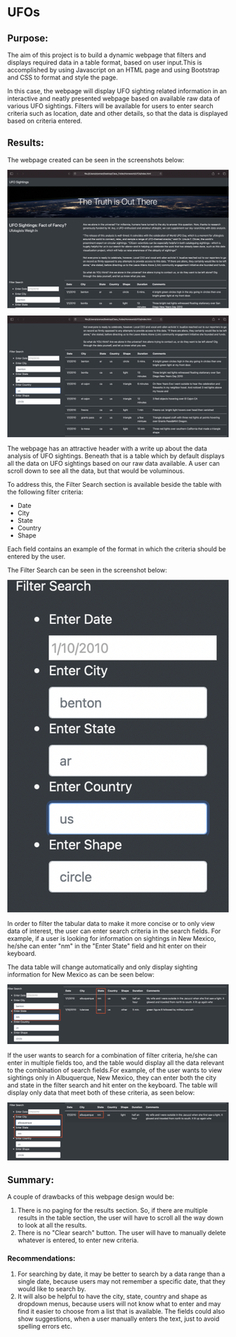 # UFOs


## __Purpose:__

The aim of this project is to build a dynamic webpage that filters and displays required data in a table format, based on user input.This is accomplished by using Javascript on an HTML page and using Bootstrap and CSS to format and style the page. 

In this case, the webpage will display UFO sighting related information in an interactive and neatly presented webpage based on available raw data of various UFO sightings. Filters will be available for users to enter search criteria such as location, date and other details, so that the data is displayed based on criteria entered.


## __Results__:

The webpage created can be seen in the screenshots below:

![Webpage](screenshots/Webpage.png)


![Webpage_bottom](screenshots/Webpage_bottom.png)


The webpage has an attractive header with a write up about the data analysis of UFO sightings. Beneath that is a table which by default displays all the data on UFO sightings based on our raw data available. A user can scroll down to see all the data, but that would be voluminous.

To address this, the Filter Search section is available beside the table with the following filter criteria:
- Date
- City
- State
- Country
- Shape

Each field contains an example of the format in which the criteria should be entered by the user.

The Filter Search can be seen in the screenshot below:

![FilterSearch](screenshots/FilterSearch.png)

In order to filter the tabular data to make it more concise or to only view data of interest, the user can enter search criteria in the search fields. For example, if a user is looking for information on sightings in New Mexico, he/she can enter "nm" in the "Enter State" field and hit enter on their keyboard.

The data table will change automatically and only display sighting information for New Mexico as can be seen below:

![SearchResults](screenshots/SearchResults.png)


If the user wants to search for a combination of filter criteria, he/she can enter in multiple fields too, and the table would display all the data relevant to the combination of search fields.For example, of the user wants to view sightings only in Albuquerque, New Mexico, they can enter both the city and state in the filter search and hit enter on the keyboard. The table will display only data that meet both of these criteria, as seen below:

![SearchResults_MultipleCriteria](screenshots/SearchResults_MultipleCriteria.png)

## __Summary__:
A couple of drawbacks of this webpage design would be:
1. There is no paging for the results section. So, if there are multiple results in the table section, the user will have to scroll all the way down to look at all the results.
2. There is no "Clear search" button. The user will have to manually delete whatever is entered, to enter new criteria.

### __Recommendations:__

1. For searching by date, it may be better to search by a data range than a single date, because users may not remember a specific date, that they would like to search by.
2. It will also be helpful to have the city, state, country and shape as dropdown menus, because users will not know what to enter and may find it easier to choose from a list that is available. The fields could also show suggestions, when a user manually enters the text, just to avoid spelling errors etc.